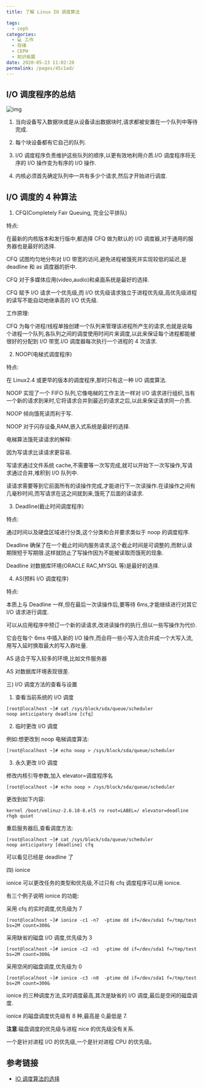 ```yaml
---
title: 了解 Linux IO 调度算法

tags: 
  - ceph
categories: 
  - 💻 工作
  - 存储
  - CEPH
  - 知识拓展
date: 2020-05-23 11:02:28
permalink: /pages/45c1ad/
---
```


## I/O 调度程序的总结


![img](https://images0.cnblogs.com/i/609710/201403/051225079271803.jpg)

 

1) 当向设备写入数据块或是从设备读出数据块时,请求都被安置在一个队列中等待完成.

2) 每个块设备都有它自己的队列.

3) I/O 调度程序负责维护这些队列的顺序,以更有效地利用介质.I/O 调度程序将无序的 I/O 操作变为有序的 I/O 操作.

4) 内核必须首先确定队列中一共有多少个请求,然后才开始进行调度.

 

## I/O 调度的 4 种算法

1) CFQ(Completely Fair Queuing, 完全公平排队)

特点:

在最新的内核版本和发行版中,都选择 CFQ 做为默认的 I/O 调度器,对于通用的服务器也是最好的选择.

CFQ 试图均匀地分布对 I/O 带宽的访问,避免进程被饿死并实现较低的延迟,是 deadline 和 as 调度器的折中.

CFQ 对于多媒体应用(video,audio)和桌面系统是最好的选择.

CFQ 赋予 I/O 请求一个优先级,而 I/O 优先级请求独立于进程优先级,高优先级进程的读写不能自动地继承高的 I/O 优先级.

 

工作原理:

CFQ 为每个进程/线程单独创建一个队列来管理该进程所产生的请求,也就是说每个进程一个队列,各队列之间的调度使用时间片来调度,以此来保证每个进程都能被很好的分配到 I/O 带宽.I/O 调度器每次执行一个进程的 4 次请求.

 

2) NOOP(电梯式调度程序)

特点:

在 Linux2.4 或更早的版本的调度程序,那时只有这一种 I/O 调度算法.

NOOP 实现了一个 FIFO 队列,它像电梯的工作主法一样对 I/O 请求进行组织,当有一个新的请求到来时,它将请求合并到最近的请求之后,以此来保证请求同一介质.

NOOP 倾向饿死读而利于写.

NOOP 对于闪存设备,RAM,嵌入式系统是最好的选择.

 

电梯算法饿死读请求的解释:

因为写请求比读请求更容易.

写请求通过文件系统 cache,不需要等一次写完成,就可以开始下一次写操作,写请求通过合并,堆积到 I/O 队列中.

读请求需要等到它前面所有的读操作完成,才能进行下一次读操作.在读操作之间有几毫秒时间,而写请求在这之间就到来,饿死了后面的读请求.

 

3) Deadline(截止时间调度程序)

特点:

通过时间以及硬盘区域进行分类,这个分类和合并要求类似于 noop 的调度程序.

Deadline 确保了在一个截止时间内服务请求,这个截止时间是可调整的,而默认读期限短于写期限.这样就防止了写操作因为不能被读取而饿死的现象.

Deadline 对数据库环境(ORACLE RAC,MYSQL 等)是最好的选择.

 

4) AS(预料 I/O 调度程序)

特点:

本质上与 Deadline 一样,但在最后一次读操作后,要等待 6ms,才能继续进行对其它 I/O 请求进行调度.

可以从应用程序中预订一个新的读请求,改进读操作的执行,但以一些写操作为代价.

它会在每个 6ms 中插入新的 I/O 操作,而会将一些小写入流合并成一个大写入流,用写入延时换取最大的写入吞吐量.

AS 适合于写入较多的环境,比如文件服务器

AS 对数据库环境表现很差.

 

三) I/O 调度方法的查看与设置

 1) 查看当前系统的 I/O 调度

```plain
[root@localhost ~]# cat /sys/block/sda/queue/scheduler
noop anticipatory deadline [cfq] 
```

 

2) 临时更改 I/O 调度

例如:想更改到 noop 电梯调度算法:

```plain
[root@localhost ~]# echo noop > /sys/block/sda/queue/scheduler
```

 

3) 永久更改 I/O 调度

修改内核引导参数,加入 elevator=调度程序名

```plain
[root@localhost ~]# echo noop > /sys/block/sda/queue/scheduler
```

 

更改到如下内容:

```plain
kernel /boot/vmlinuz-2.6.18-8.el5 ro root=LABEL=/ elevator=deadline rhgb quiet
```

 

重启服务器后,查看调度方法:

```plain
[root@localhost ~]# cat /sys/block/sda/queue/scheduler
noop anticipatory [deadline] cfq
```

可以看见已经是 deadline 了

 

四) ionice

ionice 可以更改任务的类型和优先级,不过只有 cfq 调度程序可以用 ionice.

有三个例子说明 ionice 的功能:

采用 cfq 的实时调度,优先级为 7

```plain
[root@localhost ~]# ionice -c1 -n7  -ptime dd if=/dev/sda1 f=/tmp/test bs=2M count=300&
```

采用缺省的磁盘 I/O 调度,优先级为 3

```plain
[root@localhost ~]# ionice -c2 -n3  -ptime dd if=/dev/sda1 f=/tmp/test bs=2M count=300&
```

采用空闲的磁盘调度,优先级为 0

```plain
[root@localhost ~]# ionice -c3 -n0  -ptime dd if=/dev/sda1 f=/tmp/test bs=2M count=300&
```

ionice 的三种调度方法,实时调度最高,其次是缺省的 I/O 调度,最后是空闲的磁盘调度.

ionice 的磁盘调度优先级有 8 种,最高是 0,最低是 7.

**注意**:磁盘调度的优先级与进程 nice 的优先级没有关系.

一个是针对进程 I/O 的优先级,一个是针对进程 CPU 的优先级。

## 参考链接
- [IO 调度算法的选择](https://www.cnblogs.com/gomysql/p/3582185.html)
